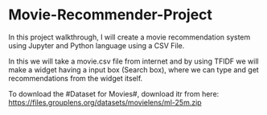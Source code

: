 # Movie-Recommender-Project
In this project walkthrough, I will create a movie recommendation system using Jupyter and Python language using a CSV File.

In this we will take a movie.csv file from internet and by using TFIDF we will make a widget having a input box (Search box), where we can type and get recommendations from the widget itself. 

To download the #Dataset for Movies#, download itr from here: https://files.grouplens.org/datasets/movielens/ml-25m.zip
